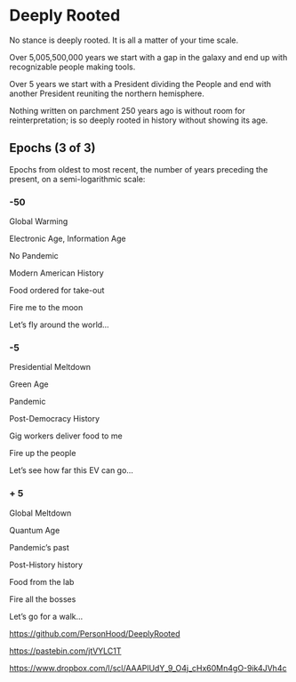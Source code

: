 # Deeply Rooted

No stance is deeply rooted. It is all a matter of your time scale.

Over 5,005,500,000 years we start with a gap in the galaxy and end up with recognizable people making tools.

Over 5 years we start with a President dividing the People and end with another President reuniting the northern hemisphere.

Nothing written on parchment 250 years ago is without room for reinterpretation; is so deeply rooted in history without showing its age.

## Epochs (3 of 3)

Epochs from oldest to most recent, the number of years preceding the present, on a semi-logarithmic scale:

### -50

Global Warming

Electronic Age, Information Age

No Pandemic

Modern American History

Food ordered for take-out

Fire me to the moon

Let’s fly around the world…

### -5

Presidential Meltdown

Green Age

Pandemic

Post-Democracy History

Gig workers deliver food to me

Fire up the people

Let’s see how far this EV can go…

### + 5

Global Meltdown

Quantum Age

Pandemic’s past

Post-History history

Food from the lab

Fire all the bosses

Let’s go for a walk…





https://github.com/PersonHood/DeeplyRooted

https://pastebin.com/jtVYLC1T

https://www.dropbox.com/l/scl/AAAPlUdY_9_O4j_cHx60Mn4gO-9ik4JVh4c

